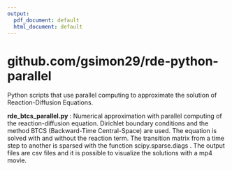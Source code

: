 ```yaml
---
output:
  pdf_document: default
  html_document: default
---
```

# github.com/gsimon29/rde-python-parallel
Python scripts that use parallel computing to approximate the solution of Reaction-Diffusion Equations.

__rde_btcs_parallel.py__ : 
Numerical approximation with parallel computing of the reaction-diffusion equation.
Dirichlet boundary conditions and the method BTCS (Backward-Time Central-Space) are used.
The equation is solved with and without the reaction term.
The transition matrix from a time step to another is sparsed with the function scipy.sparse.diags .
The output files are csv files and it is possible to visualize the solutions with a mp4 movie. 